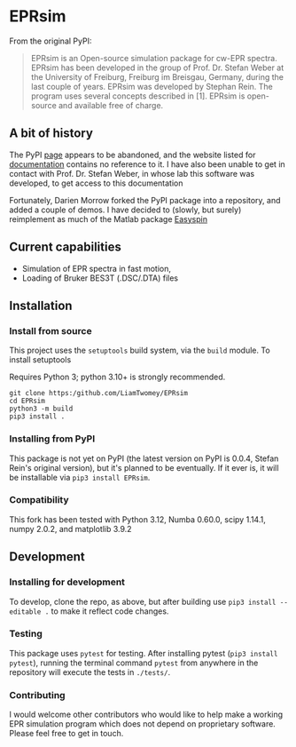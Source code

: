 # EPRsim

From the original PyPI:
> EPRsim is an Open-source simulation package for cw-EPR spectra. EPRsim has been developed in the group of Prof. Dr. Stefan Weber at the University of Freiburg, Freiburg im Breisgau, Germany, during the last couple of years. EPRsim was developed by Stephan Rein. The program uses several concepts described in [1]. EPRsim is open-source and available free of charge.

## A bit of history
The PyPI [page](https://pypi.org/project/EPRsim/) appears to be abandoned, and the website listed for [documentation](https://www.radicals.uni-freiburg.de/de/software) contains no reference to it. I have also been unable to get in contact with Prof. Dr. Stefan Weber, in whose lab this software was developed, to get access to this documentation

Fortunately, Darien Morrow forked the PyPI package into a repository, and added a couple of demos. I have decided to (slowly, but surely) reimplement as much of the Matlab package [Easyspin](Easyspin.org)

## Current capabilities
- Simulation of EPR spectra in fast motion, 
- Loading of Bruker BES3T (.DSC/.DTA) files
## Installation
### Install from source
This project uses the `setuptools` build system, via the `build` module. To install setuptools

Requires Python 3; python 3.10+ is strongly recommended.

```shell
git clone https:/github.com/LiamTwomey/EPRsim
cd EPRsim
python3 -m build
pip3 install .
```

### Installing from PyPI

This package is not yet on PyPI (the latest version on PyPI is 0.0.4, Stefan Rein's original version), but it's planned to be eventually. If it ever is, it will be installable via `pip3 install EPRsim`.

### Compatibility

This fork has been tested with Python 3.12, Numba 0.60.0, scipy 1.14.1, numpy 2.0.2, and matplotlib 3.9.2

## Development

### Installing for development

To develop, clone the repo, as above, but after building use `pip3 install --editable .` to make it reflect code changes.

### Testing
This package uses `pytest` for testing. After installing pytest (`pip3 install pytest`), running the terminal command `pytest` from anywhere in the repository will execute the tests in `./tests/`.
### Contributing 
I would welcome other contributors who would like to help make a working EPR simulation program which does not depend on proprietary software. Please feel free to get in touch.

